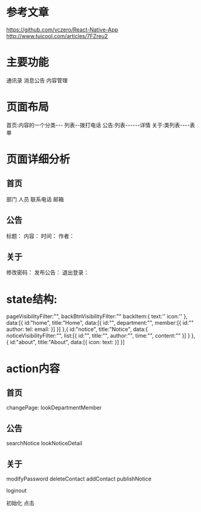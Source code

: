 # 参考文章
https://github.com/vczero/React-Native-App
http://www.tuicool.com/articles/7FZreu2

# 主要功能
通讯录
消息公告
内容管理

# 页面布局
首页:内容的一个分类--- 列表--拨打电话
公告:列表------详情
关于:类列表----表单

# 页面详细分析
## 首页
部门
人员
联系电话
邮箱

## 公告
标题：
内容：
时间：
作者：

## 关于
修改密码：
发布公告：
退出登录：

# state结构:
pageVisibilityFilter:"",
backBtnVisibilityFilter:""
backItem:{
  text:''
  icon:''
},
data:[{
  id:"home",
  title:"Home",
  data:[{
    id:"",
    department:"",
    member:[{
      id:""
      author:
      tel:
      email:
    }]
  }]
},{
  id:"notice",
  title:"Notice",
  data:{
    noticeVisibilityFilter:"",
    list:[{
      id:"",
      title:"",
      author:"",
      time:"",
      content:""
    }]
  }
},{
  id:"about",
  title:"About",
  data:[{
    icon:
    text:
  }]
}]

# action内容
## 首页
changePage:
lookDepartmentMember
## 公告
searchNotice
lookNoticeDetail

## 关于
modifyPassword
deleteContact
addContact
publishNotice

loginout

初始化
点击







